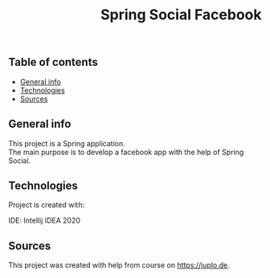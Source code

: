 <h1 align="right">Spring Social Facebook</h1><br>

## Table of contents
* [General info](#general-info)
* [Technologies](#technologies)
* [Sources](#sources)

## General info
This project is a Spring application.  
The main purpose is to develop a facebook app with the help of Spring Social.         

## Technologies
Project is created with:

IDE: Intellij IDEA 2020

## Sources
This project was created with help from course on <a href="https://juplo.de">https://juplo.de</a>.
